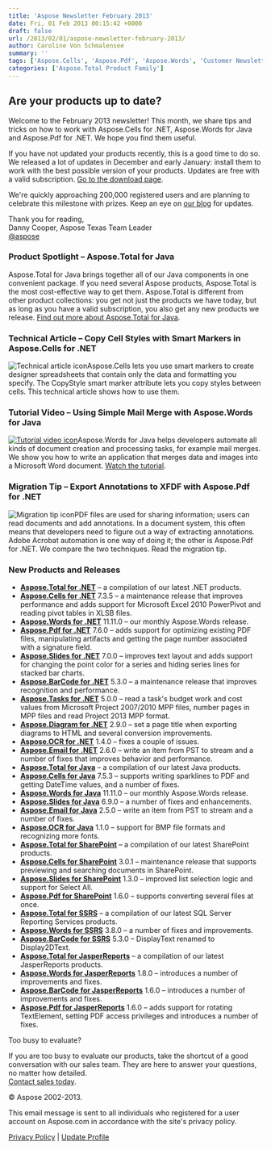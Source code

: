 ```yaml
---
title: 'Aspose Newsletter February 2013'
date: Fri, 01 Feb 2013 00:15:42 +0000
draft: false
url: /2013/02/01/aspose-newsletter-february-2013/
author: Caroline Von Schmalensee
summary: ''
tags: ['Aspose.Cells', 'Aspose.Pdf', 'Aspose.Words', 'Customer Newsletters', 'Danny Cooper', 'newsletter', 'updates']
categories: ['Aspose.Total Product Family']
---
```


## Are your products up to date?

Welcome to the February 2013 newsletter! This month, we share tips and tricks on how to work with Aspose.Cells for .NET, Aspose.Words for Java and Aspose.Pdf for .NET. We hope you find them useful.

If you have not updated your products recently, this is a good time to do so. We released a lot of updates in December and early January: install them to work with the best possible version of your products. Updates are free with a valid subscription. [Go to the download page][1].

We're quickly approaching 200,000 registered users and are planning to celebrate this milestone with prizes. Keep an eye on [our blog][2] for updates.

Thank you for reading,  
Danny Cooper, Aspose Texas Team Leader  
[@aspose][3]

### Product Spotlight – Aspose.Total for Java

[](http://bit.ly/SuzsoY)Aspose.Total for Java brings together all of our Java components in one convenient package. If you need several Aspose products, Aspose.Total is the most cost-effective way to get them. Aspose.Total is different from other product collections: you get not just the products we have today, but as long as you have a valid subscription, you also get any new products we release. [Find out more about Aspose.Total for Java][4].

### Technical Article – Copy Cell Styles with Smart Markers in Aspose.Cells for .NET

![Technical article icon][5]Aspose.Cells lets you use smart markers to create designer spreadsheets that contain only the data and formatting you specify. The CopyStyle smart marker attribute lets you copy styles between cells. This technical article shows how to use them.

### Tutorial Video – Using Simple Mail Merge with Aspose.Words for Java

[![Tutorial video icon][6]](http://bit.ly/SuGc6l)Aspose.Words for Java helps developers automate all kinds of document creation and processing tasks, for example mail merges. We show you how to write an application that merges data and images into a Microsoft Word document. [Watch the tutorial][7].

### Migration Tip – Export Annotations to XFDF with Aspose.Pdf for .NET

![Migration tip icon][8]PDF files are used for sharing information; users can read documents and add annotations. In a document system, this often means that developers need to figure out a way of extracting annotations. Adobe Acrobat automation is one way of doing it; the other is Aspose.Pdf for .NET. We compare the two techniques. Read the migration tip.

### New Products and Releases

*   [**Aspose.Total for .NET**][9] – a compilation of our latest .NET products.
*   [**Aspose.Cells for .NET**][10] 7.3.5 – a maintenance release that improves performance and adds support for Microsoft Excel 2010 PowerPivot and reading pivot tables in XLSB files.
*   [**Aspose.Words for .NET**][11] 11.11.0 – our monthly Aspose.Words release.
*   [**Aspose.Pdf for .NET**][12] 7.6.0 – adds support for optimizing existing PDF files, manipulating artifacts and getting the page number associated with a signature field.
*   [**Aspose.Slides for .NET**][13] 7.0.0 – improves text layout and adds support for changing the point color for a series and hiding series lines for stacked bar charts.
*   [**Aspose.BarCode for .NET**][14] 5.3.0 – a maintenance release that improves recognition and performance.
*   [**Aspose.Tasks for .NET**][15] 5.0.0 – read a task's budget work and cost values from Microsoft Project 2007/2010 MPP files, number pages in MPP files and read Project 2013 MPP format.
*   [**Aspose.Diagram for .NET**][16] 2.9.0 – set a page title when exporting diagrams to HTML and several conversion improvements.
*   [**Aspose.OCR for .NET**][17] 1.4.0 – fixes a couple of issues.
*   [**Aspose.Email for .NET**][18] 2.6.0 – write an item from PST to stream and a number of fixes that improves behavior and performance.
*   [**Aspose.Total for Java**][19] – a compilation of our latest Java products.
*   [**Aspose.Cells for Java**][20] 7.5.3 – supports writing sparklines to PDF and getting DateTime values, and a number of fixes.
*   [**Aspose.Words for Java**][21] 11.11.0 – our monthly Aspose.Words release.
*   [**Aspose.Slides for Java**][22] 6.9.0 – a number of fixes and enhancements.
*   [**Aspose.Email for Java**][23] 2.5.0 – write an item from PST to stream and a number of fixes.
*   [**Aspose.OCR for Java**][24] 1.1.0 – support for BMP file formats and recognizing more fonts.
*   [**Aspose.Total for SharePoint**][25] – a compilation of our latest SharePoint products.
*   [**Aspose.Cells for SharePoint**][26] 3.0.1 – maintenance release that supports previewing and searching documents in SharePoint.
*   [**Aspose.Slides for SharePoint**][27] 1.3.0 – improved list selection logic and support for Select All.
*   [**Aspose.Pdf for SharePoint**][28] 1.6.0 – supports converting several files at once.
*   [**Aspose.Total for SSRS**][29] – a compilation of our latest SQL Server Reporting Services products.
*   [**Aspose.Words for SSRS**][30] 3.8.0 – a number of fixes and improvements.
*   [**Aspose.BarCode for SSRS**][31] 5.3.0 – DisplayText renamed to Display2DText.
*   [**Aspose.Total for JasperReports**][32] – a compilation of our latest JasperReports products.
*   [**Aspose.Words for JasperReports**][33] 1.8.0 – introduces a number of improvements and fixes.
*   [**Aspose.BarCode for JasperReports**][34] 1.6.0 – introduces a number of improvements and fixes.
*   [**Aspose.Pdf for JasperReports**][35] 1.6.0 – adds support for rotating TextElement, setting PDF access privileges and introduces a number of fixes.

Too busy to evaluate?

If you are too busy to evaluate our products, take the shortcut of a good conversation with our sales team. They are here to answer your questions, no matter how detailed.  
[Contact sales today][36].

© Aspose 2002-2013.

[](http://www.aspose.com/)

This email message is sent to all individuals who registered for a user account on Aspose.com in accordance with the site's privacy policy.

[Privacy Policy][37] | [Update Profile][38]




[1]: http://bit.ly/pGWTWN
[2]: https://blog.aspose.com/
[3]: http://twitter.com/#!/aspose
[4]: http://bit.ly/SuzsoY
[5]: https://www.aspose.cloud/templates/aspose/App_Themes/V3/images/email/272x272/aspose_email-for-android.png
[6]: https://www.aspose.cloud/templates/aspose/App_Themes/V3/images/email/272x272/aspose_email-for-android.png
[7]: http://bit.ly/SuGc6l
[8]: https://www.aspose.cloud/templates/aspose/App_Themes/V3/images/email/272x272/aspose_email-for-net.png
[9]: http://bit.ly/hYf4lL
[10]: http://bit.ly/gVR6jM
[11]: http://bit.ly/h9OR3U
[12]: http://bit.ly/g9rFxf
[13]: http://bit.ly/fOUdIP
[14]: http://bit.ly/jHYuV8
[15]: http://bit.ly/VO3GQi
[16]: http://bit.ly/hAYlci
[17]: http://bit.ly/pQRZAL
[18]: http://bit.ly/vfINIq
[19]: http://bit.ly/gAt9lC
[20]: http://bit.ly/n3uX0h
[21]: http://bit.ly/ie17Mx
[22]: http://bit.ly/nf5g3x
[23]: http://bit.ly/n5t3WX
[24]: http://bit.ly/zUIdgz
[25]: http://bit.ly/ifW5jD
[26]: http://bit.ly/oYneOu
[27]: http://bit.ly/JrDCZT
[28]: http://bit.ly/nBnshE
[29]: http://bit.ly/eFboB9
[30]: http://bit.ly/tUWBcH
[31]: http://bit.ly/eSxpc4
[32]: http://bit.ly/i5G8S8
[33]: http://bit.ly/pRKk6p
[34]: http://bit.ly/m16PwP
[35]: http://bit.ly/pYpX2x
[36]: http://bit.ly/iXHvCU
[37]: http://bit.ly/ixgNWu
[38]: https://www.aspose.com/




